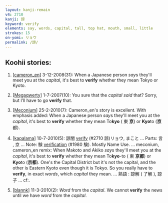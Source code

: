 ```yaml
---
layout: kanji-remain
v4: 2710
kanji: 諒
keyword: verify
elements: say, words, capital, tall, top hat, mouth, small, little
strokes: 15
on-yomi: リョウ
permalink: /諒/
---
```


## Koohii stories: 

1) [<a href="http://kanji.koohii.com/profile/cameron_en">cameron_en</a>] 3-12-2008(31): When a Japanese person <em>say</em>s they&#039;ll meet you at the <em>capital</em>, it&#039;s best to<strong> verify</strong> whether they mean Tokyo or Kyoto.

2) [<a href="http://kanji.koohii.com/profile/Megaqwerty">Megaqwerty</a>] 1-7-2007(10): You sure that the <em>capital said</em> that? Sorry, but I&#039;ll have to go<strong> verify</strong> that.

3) [<a href="http://kanji.koohii.com/profile/Meconium">Meconium</a>] 25-2-2010(7): Cameron_en&#039;s story is excellent. With emphasis added: When a Japanese person <em>say</em>s they&#039;ll meet you at the <em>capital</em>, it&#039;s best to<strong> verify</strong> whether they mean To<strong>kyo</strong> ( 東 <strong>京</strong>) or <strong>Kyo</strong>to (<strong>京</strong>都).

4) [<a href="http://kanji.koohii.com/profile/kapalama">kapalama</a>] 10-7-2010(5): 諒闇 <a href="../v4/2710.html">verify</a> (#2710 諒)リョウ, まこと ... Parts: 言 , 京 ... Note: 験 <a href="../v4/1980.html">verification</a> (#1980 験). Mostly Name Use. ... meconium, cameron_en remix: When Makoto and Akiko <em>say</em>s they&#039;ll meet you at the <em>capital</em>, it&#039;s best to<strong> verify</strong> whether they mean To<strong>kyo</strong>-to ( 東 <strong>京都</strong>) or <strong>Kyo</strong>to (<strong>京都</strong>). One&#039;s the Capital District but it&#039;s not the capital, and the other is Eastern Kyoto even though it is Tokyo. So you really have to<strong> verify</strong>, in exact <em>words</em>, which <em>capital</em> they mean. ... 熟語 : 諒解 ( 了解 ), 諒子 ... cf:.

5) [<a href="http://kanji.koohii.com/profile/blannk">blannk</a>] 11-3-2010(2): <em>Word</em> from the <em>capital</em>. We cannot<strong> verify</strong> the news until we have <em>word</em> from the <em>capital</em>.

